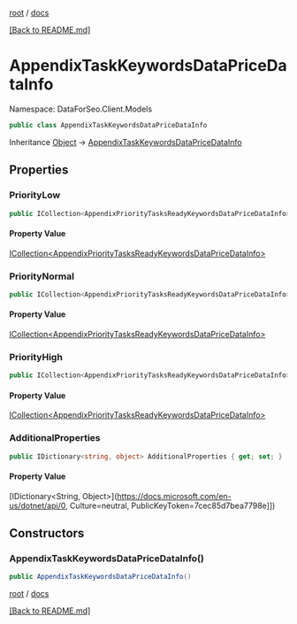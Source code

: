 [root](./../ "root") / [docs](./ "docs")

[[Back to README.md]](./../README.md "[Back to README.md]")

# AppendixTaskKeywordsDataPriceDataInfo

Namespace: DataForSeo.Client.Models

```csharp
public class AppendixTaskKeywordsDataPriceDataInfo
```

Inheritance [Object](https://docs.microsoft.com/en-us/dotnet/api/Object) → [AppendixTaskKeywordsDataPriceDataInfo](./AppendixTaskKeywordsDataPriceDataInfo.md)

## Properties

### **PriorityLow**

```csharp
public ICollection<AppendixPriorityTasksReadyKeywordsDataPriceDataInfo> PriorityLow { get; set; }
```

#### Property Value

[ICollection&lt;AppendixPriorityTasksReadyKeywordsDataPriceDataInfo&gt;](./AppendixPriorityTasksReadyKeywordsDataPriceDataInfo.md)<br>

### **PriorityNormal**

```csharp
public ICollection<AppendixPriorityTasksReadyKeywordsDataPriceDataInfo> PriorityNormal { get; set; }
```

#### Property Value

[ICollection&lt;AppendixPriorityTasksReadyKeywordsDataPriceDataInfo&gt;](./AppendixPriorityTasksReadyKeywordsDataPriceDataInfo.md)<br>

### **PriorityHigh**

```csharp
public ICollection<AppendixPriorityTasksReadyKeywordsDataPriceDataInfo> PriorityHigh { get; set; }
```

#### Property Value

[ICollection&lt;AppendixPriorityTasksReadyKeywordsDataPriceDataInfo&gt;](./AppendixPriorityTasksReadyKeywordsDataPriceDataInfo.md)<br>

### **AdditionalProperties**

```csharp
public IDictionary<string, object> AdditionalProperties { get; set; }
```

#### Property Value

[IDictionary&lt;String, Object&gt;](https://docs.microsoft.com/en-us/dotnet/api/0, Culture=neutral, PublicKeyToken=7cec85d7bea7798e]])<br>

## Constructors

### **AppendixTaskKeywordsDataPriceDataInfo()**

```csharp
public AppendixTaskKeywordsDataPriceDataInfo()
```

[root](./../ "root") / [docs](./ "docs")

[[Back to README.md]](./../README.md "[Back to README.md]")